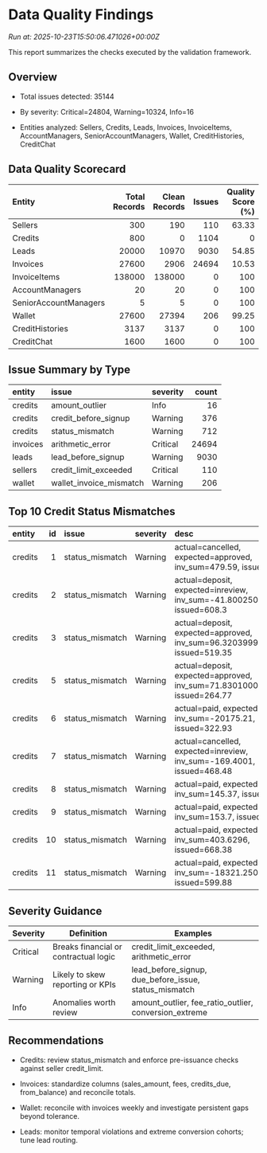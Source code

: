# Data Quality Findings

_Run at: 2025-10-23T15:50:06.471026+00:00Z_

This report summarizes the checks executed by the validation framework.

## Overview

- Total issues detected: 35144

- By severity: Critical=24804, Warning=10324, Info=16

- Entities analyzed: Sellers, Credits, Leads, Invoices, InvoiceItems, AccountManagers, SeniorAccountManagers, Wallet, CreditHistories, CreditChat


## Data Quality Scorecard

| Entity                |   Total Records |   Clean Records |   Issues |   Quality Score (%) |
|:----------------------|----------------:|----------------:|---------:|--------------------:|
| Sellers               |             300 |             190 |      110 |               63.33 |
| Credits               |             800 |               0 |     1104 |                0    |
| Leads                 |           20000 |           10970 |     9030 |               54.85 |
| Invoices              |           27600 |            2906 |    24694 |               10.53 |
| InvoiceItems          |          138000 |          138000 |        0 |              100    |
| AccountManagers       |              20 |              20 |        0 |              100    |
| SeniorAccountManagers |               5 |               5 |        0 |              100    |
| Wallet                |           27600 |           27394 |      206 |               99.25 |
| CreditHistories       |            3137 |            3137 |        0 |              100    |
| CreditChat            |            1600 |            1600 |        0 |              100    |



## Issue Summary by Type

| entity   | issue                   | severity   |   count |
|:---------|:------------------------|:-----------|--------:|
| credits  | amount_outlier          | Info       |      16 |
| credits  | credit_before_signup    | Warning    |     376 |
| credits  | status_mismatch         | Warning    |     712 |
| invoices | arithmetic_error        | Critical   |   24694 |
| leads    | lead_before_signup      | Warning    |    9030 |
| sellers  | credit_limit_exceeded   | Critical   |     110 |
| wallet   | wallet_invoice_mismatch | Warning    |     206 |



## Top 10 Credit Status Mismatches

| entity   |   id | issue           | severity   | desc                                                                         |
|:---------|-----:|:----------------|:-----------|:-----------------------------------------------------------------------------|
| credits  |    1 | status_mismatch | Warning    | actual=cancelled, expected=approved, inv_sum=479.59, issued=583.37           |
| credits  |    2 | status_mismatch | Warning    | actual=deposit, expected=inreview, inv_sum=-41.800250000000005, issued=608.3 |
| credits  |    3 | status_mismatch | Warning    | actual=deposit, expected=approved, inv_sum=96.32039999999995, issued=519.35  |
| credits  |    5 | status_mismatch | Warning    | actual=deposit, expected=approved, inv_sum=71.83010000000002, issued=264.77  |
| credits  |    6 | status_mismatch | Warning    | actual=paid, expected=inreview, inv_sum=-20175.21, issued=322.93             |
| credits  |    7 | status_mismatch | Warning    | actual=cancelled, expected=inreview, inv_sum=-169.4001, issued=468.48        |
| credits  |    8 | status_mismatch | Warning    | actual=paid, expected=approved, inv_sum=145.37, issued=782.92                |
| credits  |    9 | status_mismatch | Warning    | actual=paid, expected=approved, inv_sum=153.7, issued=669.92                 |
| credits  |   10 | status_mismatch | Warning    | actual=paid, expected=approved, inv_sum=403.6296, issued=668.38              |
| credits  |   11 | status_mismatch | Warning    | actual=paid, expected=inreview, inv_sum=-18321.2503, issued=599.88           |



## Severity Guidance

| Severity | Definition | Examples |
|---------|------------|----------|
| Critical | Breaks financial or contractual logic | credit_limit_exceeded, arithmetic_error |
| Warning  | Likely to skew reporting or KPIs | lead_before_signup, due_before_issue, status_mismatch |
| Info     | Anomalies worth review | amount_outlier, fee_ratio_outlier, conversion_extreme |


## Recommendations

- Credits: review status_mismatch and enforce pre-issuance checks against seller credit_limit.

- Invoices: standardize columns (sales_amount, fees, credits_due, from_balance) and reconcile totals.

- Wallet: reconcile with invoices weekly and investigate persistent gaps beyond tolerance.

- Leads: monitor temporal violations and extreme conversion cohorts; tune lead routing.
